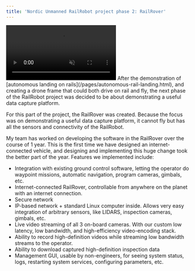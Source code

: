 ```yaml
---
title: 'Nordic Unmanned RailRobot project phase 2: RailRover'
---
```


<video class="video-width" autoplay="true" muted="true" loop="true" controls="true">
<source src="/files/videos/rail-rover-hello-goodbye.webm" type="video/webm">
<source src="/files/videos/rail-rover-hello-goodbye.mp4" type="video/mp4">
</video>
After the demonstration of [autonomous landing on rails](/pages/autonomous-rail-landing.html), and creating a drone frame that could both drive on rail and fly, the next phase of the RailRobot project was decided to be about demonstrating a useful data capture platform.

For this part of the project, the RailRover was created. Because the focus was on demonstrating a useful data capture platform, it cannot fly but has all the sensors and connectivity of the RailRobot.

My team has worked on developing the software in the RailRover over the course of 1 year.
This is the first time we have designed an internet-connected vehicle, and designing and 
implementing this huge change took the better part of the year.
Features we implemented include:

- Integration with existing ground control software, letting the operator do waypoint missions, automatic navigation, program cameras, gimbals, etc.
- Internet-connected RailRover, controllable from anywhere on the planet with an internet connection.
- Secure network
- IP-based network + standard Linux computer inside. Allows very easy integration of arbitrary sensors, like LIDARS, inspection cameras, gimbals, etc.
- Live video streaming of all 3 on-board cameras. With our custom low latency, low bandwidth, and high-efficiency video-encoding stack.
- Ability to record high-definition videos while streaming low bandwidth streams to the operator.
- Ability to download captured high-definition inspection data
- Management GUI, usable by non-engineers, for seeing system status, logs, restarting system services, configuring parameters, etc.